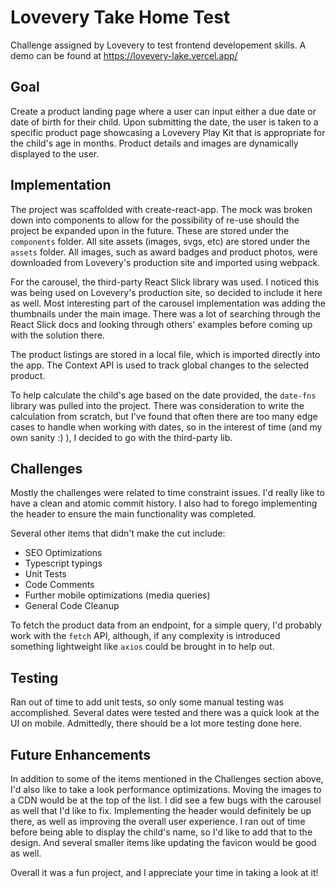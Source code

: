# Lovevery Take Home Test
Challenge assigned by Lovevery to test frontend developement skills.
A demo can be found at https://lovevery-lake.vercel.app/

## Goal
Create a product landing page where a user can input either a due date or date of birth for their child. Upon submitting the date, the user is taken to a specific product page showcasing a Lovevery Play Kit that is appropriate for the child's age in months. Product details and images are dynamically displayed to the user.

## Implementation
The project was scaffolded with create-react-app. The mock was broken down into components to allow for the possibility of re-use should the project be expanded upon in the future. These are stored under the `components` folder. All site assets (images, svgs, etc) are stored under the `assets` folder. All images, such as award badges and product photos, were downloaded from Lovevery's production site and imported using webpack. 

For the carousel, the third-party React Slick library was used. I noticed this was being used on Lovevery's production site, so decided to include it here as well. Most interesting part of the carousel implementation was adding the thumbnails under the main image. There was a lot of searching through the React Slick docs and looking through others' examples before coming up with the solution there.

The product listings are stored in a local file, which is imported directly into the app. The Context API is used to track global changes to the selected product.

To help calculate the child's age based on the date provided, the `date-fns` library was pulled into the project. There was consideration to write the calculation from scratch, but I've found that often there are too many edge cases to handle when working with dates, so in the interest of time (and my own sanity :) ), I decided to go with the third-party lib.

## Challenges
Mostly the challenges were related to time constraint issues. I'd really like to have a clean and atomic commit history. I also had to forego implementing the header to ensure the main functionality was completed. 

Several other items that didn't make the cut include:
- SEO Optimizations
- Typescript typings
- Unit Tests
- Code Comments
- Further mobile optimizations (media queries)
- General Code Cleanup

To fetch the product data from an endpoint, for a simple query, I'd probably work with the `fetch` API, although, if any complexity is introduced something lightweight like `axios` could be brought in to help out.

## Testing
Ran out of time to add unit tests, so only some manual testing was accomplished. Several dates were tested and there was a quick look at the UI on mobile. Admittedly, there should be a lot more testing done here.

## Future Enhancements
In addition to some of the items mentioned in the Challenges section above, I'd also like to take a look performance optimizations. Moving the images to a CDN would be at the top of the list. I did see a few bugs with the carousel as well that I'd like to fix. Implementing the header would definitely be up there, as well as improving the overall user experience. I ran out of time before being able to display the child's name, so I'd like to add that to the design. And several smaller items like updating the favicon would be good as well.

Overall it was a fun project, and I appreciate your time in taking a look at it!

